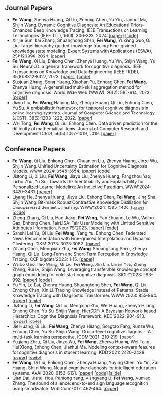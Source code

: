 <!-- copy and paste the following content directly into the _pages/publications.md -->
## Journal Papers
* **Fei Wang**, Zhenya Huang, Qi Liu, Enhong Chen, Yu Yin, Jianhui Ma, Shijin Wang. Dynamic Cognitive Diagnosis: An Educational Priors-Enhanced Deep Knowledge Tracing. IEEE Transactions on Learning Technologies (IEEE TLT), 16(3): 306-323, 2024. [[paper]]({{site.baseurl}}/files/DynamicCD_TLT_2023.pdf) [[code]](https://github.com/LegionKing/Dynamic-Cognitive-Diagnosis)
* Xinjie Sun, Kai Zhang, Shuanghong Shen, **Fei Wang**, Yuxiang Guo, Qi Liu. Target hierarchy-guided knowledge tracing: Fine-grained knowledge state modeling. Expert Systems with Applications (ESWA), 251:123898, 2024. [[paper]](https://www.sciencedirect.com/science/article/abs/pii/S0957417424007644)
* **Fei Wang**, Qi Liu, Enhong Chen, Zhenya Huang, Yu Yin, Shijin Wang, Yu Su. NeuralCD: a general framework for cognitive diagnosis. IEEE Transactions on Knowledge and Data Engineering (IEEE TKDE), 35(8):8312-8327, 2023. [[paper]]({{site.baseurl}}/files/NeuralCD_TKDE_2023.pdf) [[code]](https://github.com/LegionKing/Neural_Cognitive_Diagnosis-NeuralCD)
* Suojuan Zhang, Song Huang, Xiaohan Yu, Enhong Chen, **Fei Wang**, Zhenya Huang. A generalized multi-skill aggregation method for cognitive diagnosis. World Wide Web (WWW), 26(2): 585-614, 2023. [[paper]](https://link.springer.com/article/10.1007/s11280-021-00990-4)
* Jiayu Liu, **Fei Wang**, Haiping Ma, Zhenya Huang, Qi Liu, Enhong Chen, Yu Su. A probabilistic framework for temporal cognitive diagnosis in online learning systems. Journal of Computer Science and Technology (JCST), 38(6):1203-1222, 2022. [[paper]](https://jcst.ict.ac.cn/en/article/pdf/preview/10.1007/s11390-022-1332-5.pdf)
* Wei Tong, **Fei Wang**, Qi Liu, Enhong Chen. Data driven prediction for the difficulty of mathematical items. Journal of Computer Research and Development (CRD), 56(5):1007-1019, 2019. [[paper]](http://staff.ustc.edu.cn/~qiliuql/files/Publications/Wei-Tong-Jiyanfa2019.pdf)

## Conference Papers
* **Fei Wang**, Qi Liu, Enhong Chen, Chuanren Liu, Zhenya Huang, Jinze Wu, Shijin Wang. Unified Uncertainty Estimation for Cognitive Diagnosis Models. WWW'2024: 3545-3554. [[paper]]({{site.baseurl}}/files/UCD_WWW_2024.pdf) [[code]](https://github.com/LegionKing/UCD)
* Jiatong Li, Qi Liu, **Fei Wang**, Jiayu Liu, Zhenya Huang, Fangzhou Yao, Linbo Zhu, Yu Su. Towards the Identifiability and Explainability for Personalized Learner Modeling: An Inductive Paradigm. WWW'2024: 3420-3431. [[paper]](https://openreview.net/pdf?id=vYJRWs4twL)
* Liyang He, Zhenya Huang, Jiayu Liu, Enhong Chen, **Fei Wang**, Jing Sha, Shijin Wang. Bit-mask Robust Contrastive Knowledge Distillation for Unsupervised Semantic Hashing. WWW'2024: 1395-1406. [[paper]](https://dl.acm.org/doi/abs/10.1145/3589334.3645440) [[code]](https://github.com/hly1998/BRCD)
* Zheng Zhang, Qi Liu, Hao Jiang, **Fei Wang**, Yan Zhuang, Le Wu, Weibo Gao, Enhong Chen. FairLISA: Fair User Modeling with Limited Sensitive Attributes Information. NeurIPS'2023. [[paper]](https://openreview.net/pdf?id=uFpjPJMkv6) [[code]](https://github.com/zhengz99/FairLISA)
* Sanshi Lei Yu, Qi Liu, **Fei Wang**, Yang Yu, Enhong Chen. Federated News Recommendation with Fine-grained Interpolation and Dynamic Clustering. CIKM'2023: 3073-3082. [[paper]](https://dl.acm.org/doi/abs/10.1145/3583780.3614881)
* Zihang Chen, Mengxiao Zhu, **Fei Wang**, Shuanghong Shen, Zhenya Huang, Qi Liu. Long-Term and Short-Term Perception in Knowledge Tracing. CCF bigdata'2023: 1-15. [[paper]](https://link.springer.com/chapter/10.1007/978-981-99-8979-9_1)
* Weibo Gao, Hao Wang, Qi Liu, **Fei Wang**, Xin Lin, Linan Yue, Zheng Zhang, Rui Lv, Shijin Wang. Leveraging transferable knowledge concept graph embedding for cold-start cognitive diagnosis. SIGIR'2023: 983-992. [[paper]](http://staff.ustc.edu.cn/~qiliuql/files/Publications/Weibo-Gao-SIGIR23.pdf) [[code]](https://github.com/bigdata-ustc/TechCD)
* Yu Yin, Le Dai, Zhenya Huang, Shuanghong Shen, **Fei Wang**, Qi Liu, Enhong Chen, Xin Li. Tracing Knowledge Instead of Patterns: Stable Knowledge Tracing with Diagnostic Transformer. WWW'2023: 855-864. [[paper]](https://yxonic.github.io/pdfs/yin2023tracing.pdf) [[code]](https://github.com/yxonic/DTransformer)
* Jiatong Li, **Fei Wang**, Qi Liu, Mengxiao Zhu, Wei Huang, Zhenya Huang, Enhong Chen, Yu Su, Shijin Wang. HierCDF: A Bayesian Network-based Hierarchical Cognitive Diagnosis Framework. KDD'2022: 904-913. [[paper]](http://staff.ustc.edu.cn/~cheneh/paper_pdf/2022/Jiatong-Li-KDD.pdf) [[code]](https://github.com/CSLiJT/HCD-code)
* Jie Huang, Qi Liu, **Fei Wang**, Zhenya Huang, Songtao Fang, Runze Wu, Enhong Chen, Yu Su, Shijin Wang. Group-level cognitive diagnosis: A multi-task learning perspective. ICDM'2021: 210-219. [[paper]](http://staff.ustc.edu.cn/~huangzhy/files/papers/JieHuang-ICDM2021.pdf)
* Yuqiang Zhou, Qi Liu, Jinze Wu, **Fei Wang**, Zhenya Huang, Wei Tong, Hui Xiong, Enhong Chen, Jianhui Ma. Modeling context-aware features for cognitive diagnosis in student learning. KDD'2021: 2420-2428. [[paper]](http://staff.ustc.edu.cn/~cheneh/paper_pdf/2021/Yuqiang-Zhou-KDD.pdf) [[code]](https://github.com/bigdata-ustc/ECD)
* **Fei Wang**, Qi Liu, Enhong Chen, Zhenya Huang, Yuying Chen, Yu Yin, Zai Huang, Shijin Wang. Neural cognitive diagnosis for intelligent education systems. AAAI'2020: 6153-6161. [[paper]]({{site.baseurl}}/files/NeuralCD_AAAI_2020.pdf) [[code]](https://github.com/bigdata-ustc/Neural_Cognitive_Diagnosis-NeuralCD) [[slide]]({{site.baseurl}}/files/NeuralCD_AAAI_2020.pptx)
* Qian Dai, Jiahui Hou, Panlong Yang, Xiangyang Li, **Fei Wang**, Xumiao Zhang. The sound of silence: end-to-end sign language recognition using smartwatch. MobiCom'2017: 462-464. [[paper]](https://drive.google.com/file/d/1dXPbYvklGjMDTB50Aqxu9w6-RZK07_JO/view)
